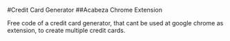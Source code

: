 #Credit Card Generator
##Acabeza Chrome Extension

Free code of a credit card generator, that cant be used at google chrome as extension, to create
multiple credit cards.

